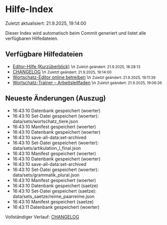 # Hilfe-Index

Zuletzt aktualisiert: 21.9.2025, 19:14:00

Dieser Index wird automatisch beim Commit generiert und listet alle verfügbaren Hilfedateien.

## Verfügbare Hilfedateien

- [Editor-Hilfe (Kurzüberblick)](editor-hilfe.md)  \n  <small>Zuletzt geändert: 21.9.2025, 18:28:13</small>
- [CHANGELOG](CHANGELOG.md)  \n  <small>Zuletzt geändert: 21.9.2025, 19:14:00</small>
- [Wortschatz-Editor online betreiben](DEPLOYMENT.md)  \n  <small>Zuletzt geändert: 21.9.2025, 19:11:39</small>
- [Wortschatz-Trainer – Arbeitsleitfaden](CONTRIBUTING.md)  \n  <small>Zuletzt geändert: 21.9.2025, 19:06:26</small>

## Neueste Änderungen (Auszug)

- 16:43:10 Datenbank gespeichert (woerter)
- 16:43:10 Set-Datei gespeichert (woerter): data/sets/wortschatz_tiere.json
- 16:43:10 Manifest gespeichert (woerter)
- 16:43:10 Datenbank gespeichert (woerter)
- 16:43:10 save-all-data:set-archived
- 16:43:10 Set-Datei gespeichert (woerter): data/sets/artikulation_l_final.json
- 16:43:10 Manifest gespeichert (woerter)
- 16:43:10 Datenbank gespeichert (woerter)
- 16:43:10 save-all-data:set-archived
- 16:43:10 Set-Datei gespeichert (woerter): data/sets/grammatik_plural.json
- 16:43:10 Manifest gespeichert (woerter)
- 16:43:10 Datenbank gespeichert (saetze)
- 16:43:10 Set-Datei gespeichert (saetze): data/sets_saetze/reime_paarreime.json
- 16:43:10 Manifest gespeichert (saetze)
- 16:43:11 Datenbank gespeichert (woerter)

Vollständiger Verlauf: [CHANGELOG](CHANGELOG.md)
